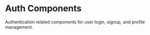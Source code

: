 # Auth Components

Authentication related components for user login, signup, and profile management.
